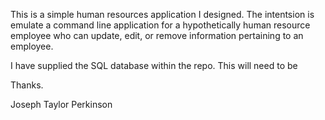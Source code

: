 This is a simple human resources application I designed. The intentsion is emulate a command
line application for a hypothetically human resource employee who can update, edit, or 
remove information pertaining to an employee.

I have supplied the SQL database within the repo. This will need to be 

Thanks.

Joseph Taylor Perkinson